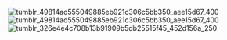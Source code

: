 ![tumblr_49814ad555049885eb921c306c5bb350_aee15d67_400](https://github.com/user-attachments/assets/c34ec9f9-8e1b-4827-8aa6-80b1b91bb6ad) ![tumblr_49814ad555049885eb921c306c5bb350_aee15d67_400](https://github.com/user-attachments/assets/c34ec9f9-8e1b-4827-8aa6-80b1b91bb6ad)
  ![tumblr_326e4e4c708b13b91909b5db25515f45_452d156a_250](https://github.com/user-attachments/assets/349ad13d-3c78-4cfe-b37b-bf4af2f5d190)
